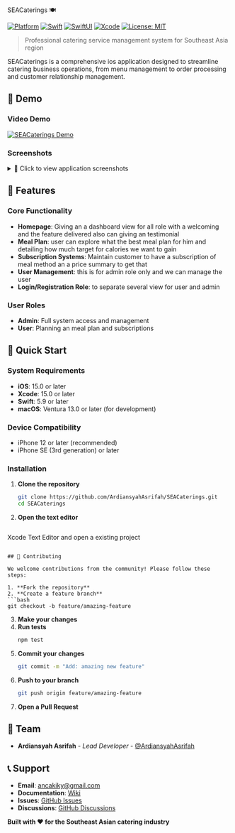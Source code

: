 SEACaterings 🍽️

[![Platform](https://img.shields.io/badge/Platform-iOS-blue.svg)](https://developer.apple.com/ios/)
[![Swift](https://img.shields.io/badge/Swift-5.9-orange.svg)](https://swift.org)
[![SwiftUI](https://img.shields.io/badge/SwiftUI-5.0-green.svg)](https://developer.apple.com/xcode/swiftui/)
[![Xcode](https://img.shields.io/badge/Xcode-15.0+-blue.svg)](https://developer.apple.com/xcode/)
[![License: MIT](https://img.shields.io/badge/License-MIT-yellow.svg)](https://opensource.org/licenses/MIT)

> Professional catering service management system for Southeast Asia region

SEACaterings is a comprehensive ios application designed to streamline catering business operations, from menu management to order processing and customer relationship management.

## 🎥 Demo

### Video Demo
[![SEACaterings Demo](https://img.youtube.com/vi/YOUR_VIDEO_ID/0.jpg)](https://youtu.be/FKuk8np7K5E?si=c1haZavLk6LyK9o3)


### Screenshots
<details>
<summary>📱 Click to view application screenshots</summary>

#### Login View
![Login View](https://github.com/user-attachments/assets/852512a3-d3d0-48fd-a1e8-b96279507106)

#### Registration View
![Registration View](https://github.com/user-attachments/assets/fafdf2ab-f52c-436d-8627-8469b3075e9f)

#### Home / Dashboard (Role : User)
![Home Header](https://github.com/user-attachments/assets/e0ca6ba5-f4b2-460d-af5b-34767400c26b)
![Home Welcome](https://github.com/user-attachments/assets/379dc681-742d-4c09-a49e-23b392edcd37)
![Home Feature](https://github.com/user-attachments/assets/fa3047b2-e476-40f2-af05-dc9808070a5e)
![Home Testimonial](https://github.com/user-attachments/assets/e7659e4d-803a-4d80-9ea2-2161c84fe470)

#### Meal Plan
![Meal Plan View](https://github.com/user-attachments/assets/80b2448c-bf9c-48d6-afce-2e24b313fc16)
![Meal Plan Detail Popular](https://github.com/user-attachments/assets/52564a02-aea4-4a12-9431-0c16b13006de)
![Meal Plan Detail](https://github.com/user-attachments/assets/74507a3f-dea7-45e3-b1a2-bdcf5ef1ad26)

#### Subscription
![Subscription View Detail](https://github.com/user-attachments/assets/a3461ccf-0306-48d8-bb48-b098f1530db8)
![Price Summary Section](https://github.com/user-attachments/assets/1350b578-c77d-4703-82cc-963572f4f489)

#### Profile
![Profile View](https://github.com/user-attachments/assets/6d576e9b-ec59-47b3-9234-b2c2a0463f07)

#### Home / Dashboard (Role : Admin)
![IMG_1860](https://github.com/user-attachments/assets/a56c293f-e5c7-4927-aea9-ac49342d87bc)

#### User Management (Role : Admin)
![User Management View](https://github.com/user-attachments/assets/ec6bdaca-87a3-49ca-ab63-220ee2dbe94f)


</details>

## 🌟 Features

### Core Functionality
- **Homepage**: Giving an a dashboard view for all role with a welcoming and the feature delivered also can giving an testimonial
- **Meal Plan**: user can explore what the best meal plan for him and detailing how much target for calories we want to gain
- **Subscription Systems**: Maintain customer to have a subscription of meal method an a price summary to get that
- **User Management**: this is for admin role only and we can manage the user 
- **Login/Registration Role**: to separate several view for user and admin


### User Roles
- **Admin**: Full system access and management
- **User**: Planning an meal plan and subscriptions


## 🚀 Quick Start

### System Requirements
- **iOS**: 15.0 or later
- **Xcode**: 15.0 or later
- **Swift**: 5.9 or later
- **macOS**: Ventura 13.0 or later (for development)

### Device Compatibility
- iPhone 12 or later (recommended)
- iPhone SE (3rd generation) or later


### Installation

1. **Clone the repository**
   ```bash
   git clone https://github.com/ArdiansyahAsrifah/SEACaterings.git
   cd SEACaterings
   ```

2. **Open the text editor**
   ```bash
  Xcode Text Editor and open a existing project
   ```

## 🤝 Contributing

We welcome contributions from the community! Please follow these steps:

1. **Fork the repository**
2. **Create a feature branch**
   ```bash
   git checkout -b feature/amazing-feature
   ```
3. **Make your changes**
4. **Run tests**
   ```bash
   npm test
   ```
5. **Commit your changes**
   ```bash
   git commit -m "Add: amazing new feature"
   ```
6. **Push to your branch**
   ```bash
   git push origin feature/amazing-feature
   ```
7. **Open a Pull Request**


## 👥 Team

- **Ardiansyah Asrifah** - *Lead Developer* - [@ArdiansyahAsrifah](https://github.com/ArdiansyahAsrifah)

## 📞 Support

- **Email**: ancakiky@gmail.com
- **Documentation**: [Wiki](https://github.com/ArdiansyahAsrifah/SEACaterings/wiki)
- **Issues**: [GitHub Issues](https://github.com/ArdiansyahAsrifah/SEACaterings/issues)
- **Discussions**: [GitHub Discussions](https://github.com/ArdiansyahAsrifah/SEACaterings/discussions)

**Built with ❤️ for the Southeast Asian catering industry**
